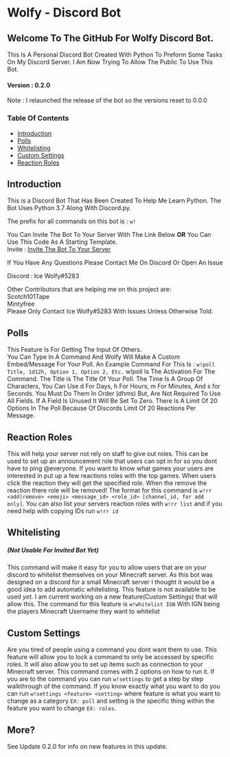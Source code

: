 # Wolfy - Discord Bot
## Welcome To The GitHub For Wolfy Discord Bot.
This Is A Personal Discord Bot Created With Python To Preform Some Tasks On My Discord Server.
I Am Now Trying To Allow The Public To Use This Bot.

#### Version : 0.2.0
Note : I relaunched the release of the bot so the versions reset to 0.0.0

### Table Of Contents
- [Introduction](#introduction)
- [Polls](#polls)
- [Whitelisting](#whitelisting)
- [Custom Settings](#custom-Settings)
- [Reaction Roles](#announcements)


## Introduction
This is a Discord Bot That Has Been Created To Help Me Learn Python.
The Bot Uses Python 3.7 Along With Discord.py.

The prefix for all commands on this bot is : `w!`

You Can Invite The Bot To Your Server With The Link Below **OR** You Can Use This Code As A Starting Template.<br>
Invite : [Invite The Bot To Your Server](https://discord.com/api/oauth2/authorize?client_id=714954765368295486&permissions=126016&scope=bot)

If You Have Any Questions Please Contact Me On Discord Or Open An Issue

Discord : Ice Wolfy#5283

Other Contributors that are helping me on this project are:<br>
Scotch101Tape<br>
Mintyfree<br>
Please Only Contact Ice Wolfy#5283 With Issues Unless Otherwise Told.



## Polls
This Feature Is For Getting The Input Of Others.<br>
You Can Type In A Command And Wolfy Will Make A Custom Embed/Message For Your Poll.
An Example Command For This Is : `w!poll Title, 1d12h, Option 1, Option 2, Etc.`
w!poll Is The Activation For The Command. The Title is The Title Of Your Poll.
The Time Is A Group Of Characters, You Can Use d For Days, h For Hours, m For Minutes, And s for Seconds. 
You Must Do Them In Order (dhms) But, Are Not Required To Use All Fields. If A Field Is Unused It Will Be Set To Zero. 
There Is A Limit Of 20 Options In The Poll Because Of Discords Limit Of 20 Reactions Per Message.


## Reaction Roles
This will help your server not rely on staff to give out roles.
This can be used to set up an announcement role that users can opt in for so you dont have to ping @everyone. 
If you want to know what games your users are interested in put up a few reactions roles with the top games.
When users click the reaction they will get the specified role. When the remove the reaction there role will be removed!
The format for this command is `w!rr <add|remove> <emoji> <message_id> <role_id> [channel_id, for add only]`.
You can also list your servers reaction roles with `w!rr list` and if you need help with copying IDs run `w!rr id`


## Whitelisting 
##### (Not Usable For Invited Bot *Yet*)
This command will make it easy for you to allow users that are on your discord to whitelist themselves on your
Minecraft server. As this bot was designed on a discord for a small Minecraft server I thought it would be a 
good idea to add automatic whitelisting. This feature is not available to be used *yet.*
I am current working on a new feature(Custom Settings) that will allow this.
The command for this feature is `w!whitelist IGN` With IGN being the players Minecraft Username they want to whitelist



## Custom Settings 
Are you tired of people using a command you dont want them to use.
This feature will allow you to lock a command to only be accessed by specific roles. 
It will also allow you to set up items such as connection to your Minecraft server.
This command comes with 2 options on how to run it. If you are to the command you 
can run `w!settings` to get a step by step walkthrough of the command. 
If you know exactly what you want to do you can run `w!settings <feature> <setting>` 
where feature is what you want to change as a category `EX: poll` and setting is the 
specific thing within the feature you want to change `EX: roles`.



## More?
See Update 0.2.0 for info on new features in this update.